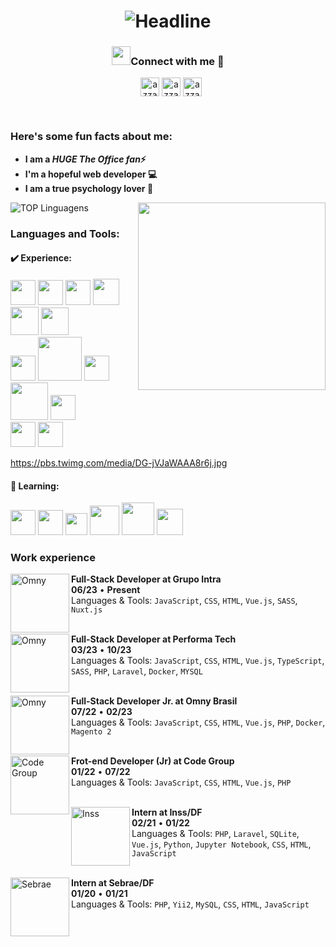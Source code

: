 <h1 align="center">
  <div align=center>
    <img
      src="https://readme-typing-svg.herokuapp.com?color=%236FDA44&size=32&center=true&vCenter=true&width=600&height=50&lines=Hi+there+I'm+Raquel+%F0%9F%91%8B;Full-Stack+Developer;Open-Source+Enthusiast;Problem+Solver;"
      alt="Headline" />
  </div>
</h1>

<h3 align="center"> <img src="https://media.giphy.com/media/iY8CRBdQXODJSCERIr/giphy.gif" width="30" height="30">Connect
  with me 🤝 </h3>

<p align="center">

<div align="center" class="icons-social" style="margin-left: 10px;">
  <a href="https://www.linkedin.com/in/raquel-reclizek/" target="blank"><img align="center"
      src="https://img.shields.io/badge/linkedin-%231DA1F2.svg?style=for-the-badge&logo=linkedin&logoColor=white"
      alt="azzar" height="30" /></a>
  <a href="mailto: raquelreclizek@gmail.com" target="blank"><img align="center"
      src="https://img.shields.io/badge/gmail-EA4335.svg?style=for-the-badge&logo=gmail&logoColor=white" alt="azzar"
      height="30" /></a>
  <a href="https://www.instagram.com/raquelizek/" target="blank"><img align="center"
      src="https://img.shields.io/badge/instagram-%23E4405F.svg?style=for-the-badge&logo=Instagram&logoColor=white"
      alt="azzar" height="30" /></a>
  </p>
</div>

</p>
<br>
<h3> Here's some fun facts about me: </h3>

- **I am a ***HUGE The Office fan***⚡**
- **I'm a hopeful web developer 💻**
- **I am a true psychology lover 🧠**


![TOP Linguagens](https://github-readme-stats.vercel.app/api/top-langs/?username=raquelizek&layout=compact&theme=dracula)
<a target="_blank" align="center">
  <img src="https://i.ibb.co/b633qsV/Pics-Art-11-30-03-56-57.png" align="right" height="300" width="300"
    style="max-width: 100%;">

</a>

<h3 align="left">Languages and Tools:</h3>


<h4>✔️ Experience:</h4>
<a target="_blank" rel="noopener noreferrer" href="https://raw.githubusercontent.com/dustin100/dustin100/master/assests/javascript-plain.svg"><img src="https://raw.githubusercontent.com/dustin100/dustin100/master/assests/javascript-plain.svg" height="auto" width="40" style="max-width: 100%;"></a>
<a target="_blank" rel="noopener noreferrer" href="https://raw.githubusercontent.com/dustin100/dustin100/master/assests/css3-original.svg"><img src="https://raw.githubusercontent.com/dustin100/dustin100/master/assests/css3-original.svg" height="auto" width="40" style="max-width: 100%;"></a>
<a target="_blank" rel="noopener noreferrer" href="https://raw.githubusercontent.com/dustin100/dustin100/master/assests/html5-original.svg"><img src="https://raw.githubusercontent.com/dustin100/dustin100/master/assests/html5-original.svg" height="auto" width="40" style="max-width: 100%;"></a>
<a target="_blank" rel="noopener noreferrer" href="https://raw.githubusercontent.com/dustin100/dustin100/master/assests/bootstrap-plain.svg"><img src="https://upload.wikimedia.org/wikipedia/commons/thumb/4/4c/Typescript_logo_2020.svg/1024px-Typescript_logo_2020.svg.png" height="auto" width="42" style="max-width: 100%;"></a>
<a target="_blank" rel="noopener noreferrer" href="https://raw.githubusercontent.com/dustin100/dustin100/master/assests/bootstrap-plain.svg"><img src="https://upload.wikimedia.org/wikipedia/commons/thumb/9/95/Vue.js_Logo_2.svg/512px-Vue.js_Logo_2.svg.png" height="auto" width="45" style="max-width: 100%;"></a>
<a target="_blank" rel="noopener noreferrer" href="https://raw.githubusercontent.com/dustin100/dustin100/master/assests/bootstrap-plain.svg"><img src="https://raw.githubusercontent.com/dustin100/dustin100/master/assests/bootstrap-plain.svg" height="auto" width="44" style="max-width: 100%;"></a>
<br>
<a target="_blank" rel="noopener noreferrer" href="https://raw.githubusercontent.com/dustin100/dustin100/master/assests/bootstrap-plain.svg"><img src="https://upload.wikimedia.org/wikipedia/commons/9/9a/Laravel.svg" height="auto" width="40" style="max-width: 100%;"></a>
<a target="_blank" rel="noopener noreferrer" href="https://raw.githubusercontent.com/dustin100/dustin100/master/assests/bootstrap-plain.svg"><img src="https://www.php.net/images/logos/new-php-logo.svg" height="auto" width="70" style="max-width: 100%;"></a>
<a target="_blank" rel="noopener noreferrer" href="https://raw.githubusercontent.com/dustin100/dustin100/master/assests/bootstrap-plain.svg"><img src="https://cdn.freebiesupply.com/logos/large/2x/composer-logo-svg-vector.svg" height="auto" width="40" style="max-width: 100%;"></a>
<a target="_blank" rel="noopener noreferrer" href="https://raw.githubusercontent.com/dustin100/dustin100/master/assests/bootstrap-plain.svg"><img src="https://logodownload.org/wp-content/uploads/2016/10/mysql-logo.png" height="auto" width="60" style="max-width: 100%;"></a>
<a target="_blank" rel="noopener noreferrer" href="https://raw.githubusercontent.com/dustin100/dustin100/master/assests/bootstrap-plain.svg"><img src="https://cdn.worldvectorlogo.com/logos/docker.svg" height="auto" width="40" style="max-width: 100%;"></a>
<br>
<a target="_blank" rel="noopener noreferrer" href="https://raw.githubusercontent.com/dustin100/dustin100/master/assests/bootstrap-plain.svg"><img src="https://git-scm.com/images/logos/downloads/Git-Icon-1788C.png" height="auto" width="40" style="max-width: 100%;"></a>
<a target="_blank" rel="noopener noreferrer" href="https://raw.githubusercontent.com/dustin100/dustin100/master/assests/bootstrap-plain.svg"><img src="https://upload.wikimedia.org/wikipedia/commons/thumb/a/af/Tux.png/220px-Tux.png" height="auto" width="40" style="max-width: 100%;"></a>

https://pbs.twimg.com/media/DG-jVJaWAAA8r6j.jpg


<h4>🚧 Learning:</h4> 

<a target="_blank" rel="noopener noreferrer" href="https://raw.githubusercontent.com/dustin100/dustin100/master/assests/bootstrap-plain.svg"><img src="https://upload.wikimedia.org/wikipedia/commons/thumb/a/a7/React-icon.svg/2300px-React-icon.svg.png" height="auto" width="40" style="max-width: 100%;"></a>
<a target="_blank" rel="noopener noreferrer" href="https://raw.githubusercontent.com/dustin100/dustin100/master/assests/bootstrap-plain.svg"><img src="https://upload.wikimedia.org/wikipedia/commons/thumb/d/d5/Tailwind_CSS_Logo.svg/2048px-Tailwind_CSS_Logo.svg.png" height="auto" width="40" style="max-width: 100%;"></a>
<a target="_blank" rel="noopener noreferrer" href="https://raw.githubusercontent.com/dustin100/dustin100/master/assests/bootstrap-plain.svg"><img src="https://cdn.worldvectorlogo.com/logos/nodejs-icon.svg" height="auto" width="35" style="max-width: 100%;"></a>
<a target="_blank" rel="noopener noreferrer" href="https://raw.githubusercontent.com/dustin100/dustin100/master/assests/bootstrap-plain.svg"><img src="https://upload.wikimedia.org/wikipedia/commons/thumb/a/ae/Nuxt_logo.svg/512px-Nuxt_logo.svg.png?20201218211241" height="auto" width="47" style="max-width: 100%;"></a>
<a target="_blank" rel="noopener noreferrer" href="https://raw.githubusercontent.com/dustin100/dustin100/master/assests/bootstrap-plain.svg"><img src="https://upload.wikimedia.org/wikipedia/commons/thumb/3/38/SQLite370.svg/1280px-SQLite370.svg.png" height="auto" width="52" style="max-width: 100%;"></a>
<a target="_blank" rel="noopener noreferrer" href="https://raw.githubusercontent.com/dustin100/dustin100/master/assests/bootstrap-plain.svg"><img src="https://cdn.icon-icons.com/icons2/2415/PNG/512/mongodb_original_logo_icon_146424.png" height="auto" width="42" style="max-width: 100%;"></a>




### Work experience

<img align="left" height="94px" width="94px" alt="Omny" src="https://cdn-icons-png.flaticon.com/512/9677/9677900.png"/>

**Full-Stack Developer at Grupo Intra** \
**06/23** • **Present** \
Languages & Tools: `JavaScript`, `CSS`, `HTML`, `Vue.js`, `SASS`, `Nuxt.js`\
<br/>

<img align="left" height="94px" width="94px" alt="Omny" src="https://cdn-icons-png.flaticon.com/512/9677/9677900.png"/>

**Full-Stack Developer at Performa Tech** \
**03/23** • **10/23** \
Languages & Tools: `JavaScript`, `CSS`, `HTML`, `Vue.js`, `TypeScript`, `SASS`, `PHP`, `Laravel`, `Docker`, `MYSQL`\
<br/>

<img align="left" height="94px" width="94px" alt="Omny" src="https://cdn-icons-png.flaticon.com/512/9677/9677900.png"/>

**Full-Stack Developer Jr. at Omny Brasil** \
**07/22** • **02/23** \
Languages & Tools: `JavaScript`, `CSS`, `HTML`, `Vue.js`, `PHP`, `Docker`, `Magento 2`\
<br/>

<img align="left" height="94px" width="94px" alt="Code Group" src="https://cdn-icons-png.flaticon.com/512/9677/9677900.png"/>

**Frot-end Developer (Jr) at Code Group** \
**01/22** • **07/22** \
Languages & Tools: `JavaScript`, `CSS`, `HTML`, `Vue.js`, `PHP`\
<br/>

<img align="left" height="94px" width="94px" alt="Inss" src="https://cdn-icons-png.flaticon.com/512/9677/9677900.png"/>

**Intern at Inss/DF** \
**02/21** • **01/22** \
Languages & Tools: `PHP`, `Laravel`, `SQLite`, `Vue.js`, `Python`, `Jupyter Notebook`, `CSS`, `HTML`, `JavaScript` \
<br/>

<img align="left" height="94px" width="94px" alt="Sebrae" src="https://cdn-icons-png.flaticon.com/512/9677/9677900.png"/>

**Intern at Sebrae/DF** \
**01/20** • **01/21** \
Languages & Tools: `PHP`, `Yii2`, `MySQL`, `CSS`, `HTML`, `JavaScript` \
<br/>
